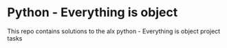 Python - Everything is object
================================
This repo contains solutions to the alx python - Everything is object project tasks
